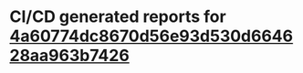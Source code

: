 # CI/CD generated reports for [4a60774dc8670d56e93d530d664628aa963b7426](https://github.com/hydephp/develop/commit/4a60774dc8670d56e93d530d664628aa963b7426)
